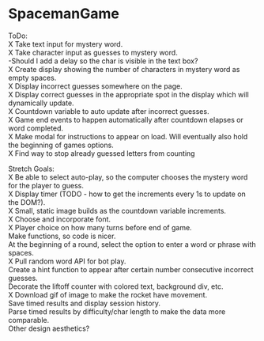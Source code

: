 # SpacemanGame

ToDo:  
X Take text input for mystery word.  
X Take character input as guesses to mystery word.  
-Should I add a delay so the char is visible in the text box?  
X Create display showing the number of characters in mystery word as empty spaces.  
X Display incorrect guesses somewhere on the page.  
X Display correct guesses in the appropriate spot in the display which will dynamically update.  
X Countdown variable to auto update after incorrect guesses.  
X Game end events to happen automatically after countdown elapses or word completed.  
X Make modal for instructions to appear on load. Will eventually also hold the beginning of games options.  
X Find way to stop already guessed letters from counting  

Stretch Goals:  
X Be able to select auto-play, so the computer chooses the mystery word for the player to guess.  
X Display timer (TODO - how to get the increments every 1s to update on the DOM?).  
X Small, static image builds as the countdown variable increments.  
X Choose and incorporate font.  
X Player choice on how many turns before end of game.  
Make functions, so code is nicer.  
At the beginning of a round, select the option to enter a word or phrase with spaces.   
X Pull random word API for bot play.  
Create a hint function to appear after certain number consecutive incorrect guesses.  
Decorate the liftoff counter with colored text, background div, etc.  
X Download gif of image to make the rocket have movement.  
Save timed results and display session history.  
Parse timed results by difficulty/char length to make the data more comparable.  
Other design aesthetics?  